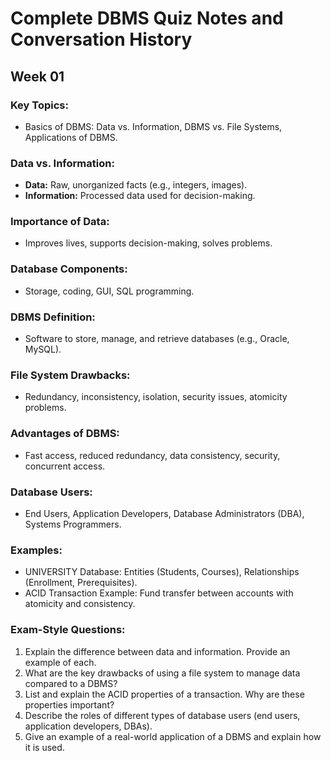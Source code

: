 # Complete DBMS Quiz Notes and Conversation History

## Week 01

### Key Topics:

*   Basics of DBMS: Data vs. Information, DBMS vs. File Systems, Applications of DBMS.

### Data vs. Information:

*   **Data:** Raw, unorganized facts (e.g., integers, images).
*   **Information:** Processed data used for decision-making.

### Importance of Data:

*   Improves lives, supports decision-making, solves problems.

### Database Components:

*   Storage, coding, GUI, SQL programming.

### DBMS Definition:

*   Software to store, manage, and retrieve databases (e.g., Oracle, MySQL).

### File System Drawbacks:

*   Redundancy, inconsistency, isolation, security issues, atomicity problems.

### Advantages of DBMS:

*   Fast access, reduced redundancy, data consistency, security, concurrent access.

### Database Users:

*   End Users, Application Developers, Database Administrators (DBA), Systems Programmers.

### Examples:

*   UNIVERSITY Database: Entities (Students, Courses), Relationships (Enrollment, Prerequisites).
*   ACID Transaction Example: Fund transfer between accounts with atomicity and consistency.

### Exam-Style Questions:

1.  Explain the difference between data and information. Provide an example of each.
2.  What are the key drawbacks of using a file system to manage data compared to a DBMS?
3.  List and explain the ACID properties of a transaction. Why are these properties important?
4.  Describe the roles of different types of database users (end users, application developers, DBAs).
5.  Give an example of a real-world application of a DBMS and explain how it is used.